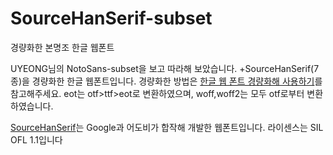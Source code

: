 # SourceHanSerif-subset
경량화한 본명조 한글 웹폰트

 UYEONG님의 NotoSans-subset을 보고 따라해 보았습니다.
 +SourceHanSerif(7종)을 경량화한 한글 웹폰트입니다. 경량화한 방법은 [한글 웹 폰트 경량화해 사용하기](http://coderifleman.tumblr.com/post/111825720099/%ED%95%9C%EA%B8%80-%EC%9B%B9-%ED%8F%B0%ED%8A%B8-%EA%B2%BD%EB%9F%89%ED%99%94%ED%95%B4-%EC%82%AC%EC%9A%A9%ED%95%98%EA%B8%B0)를 참고해주세요.
  eot는 otf>ttf>eot로 변환하였으며, woff,woff2는 모두 otf로부터 변환하였습니다.
  
  [SourceHanSerif](https://github.com/adobe-fonts/source-han-serif/tree/release/)는 Google과 어도비가 합작해 개발한 웹폰트입니다. 라이센스는 SIL OFL 1.1입니다
